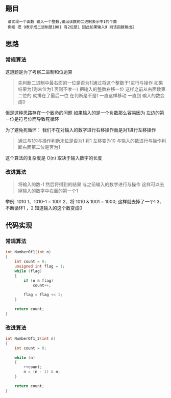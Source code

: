## 题目

```
 请实现一个函数 输入一个整数,输出该数的二进制表示中1的个数
 例如 把 9表示成二进制是1001 有2位是1 因此如果输入9 则该函数输出2
```

## 思路

### 常规算法

这道题是为了考察二进制和位运算

> 先判断二进制中最右面的一位是否为1(通过将这个整数于1进行与操作 如果结果为1则末位为1 否则不唯一) 
> 把输入的整数右移一位 这样之前从右面数第二位的 就排在了最后一位 在判断是不是1
> 一直这样移动 一直到 输入的数变成0

但是这种思路存在一个致命的问题 如果输入的是一个负数那么容易因为 左边的第一位是符号位而导致死循环 

为了避免死循环：
我们不在对输入的数字进行右移操作而是对1进行左移操作
> 通过与1的与操作判断末位是否为1
> 将1 左移变为10 与输入的数进行与操作判断右面第二位是否为1

这个算法的复杂度是 O(n) 取决于输入数字的长度

### 改进算法

> 将输入的数-1 然后将得到的结果 与之前输入的数字进行与操作 这样可以去掉输入的数字中右面的第一个1

举例:
1010 
1、1010-1 = 1001
2、将 1010 & 1001 = 1000; 这样就去掉了一个1 
3、不断循环1 ，2 知道输入的这个数变成0



## 代码实现

### 常规算法

```c++
int NumberOf1(int n)
{
    int count = 0;
    unsigned int flag = 1;
    while (flag)
    {
        if (n & flag)
            count++;
        
        flag = flag << 1;
    }
    
    return count;
}

```

### 改进算法

```c++
int NumberOf1_2(int n)
{
    int count = 0;
    
    while (n)
    {
        ++count;
        n = (n - 1) & n;
    }
    
    return count;
}
```

